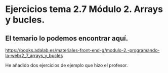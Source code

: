 # Ejercicios tema 2.7 Módulo 2. Arrays y bucles.

## El temario lo podemos encontrar aquí.
<https://books.adalab.es/materiales-front-end-g/modulo-2.-programando-la-web/2_7_arrays_y_bucles>

He añadido dos ejercicios de ejemplo que hizo el profesor. 
